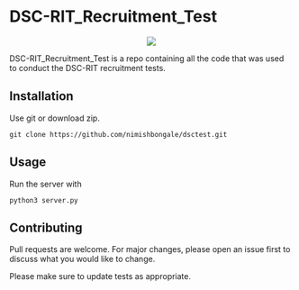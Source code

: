 # DSC-RIT_Recruitment_Test

<p align="center">
<img src="https://raw.githubusercontent.com/nimishbongale/DSC-RIT_Recruitment_Test/master/static/dscnew.png?token=AKLHGWOKT4B6YUSLBUNLU526NEMIS">
</p>

DSC-RIT_Recruitment_Test is a repo containing all the code that was used to conduct the DSC-RIT recruitment tests.

## Installation

Use git or download zip.

```git
git clone https://github.com/nimishbongale/dsctest.git
```

## Usage

Run the server with 

```python3
python3 server.py
```

## Contributing
Pull requests are welcome. For major changes, please open an issue first to discuss what you would like to change.

Please make sure to update tests as appropriate.
